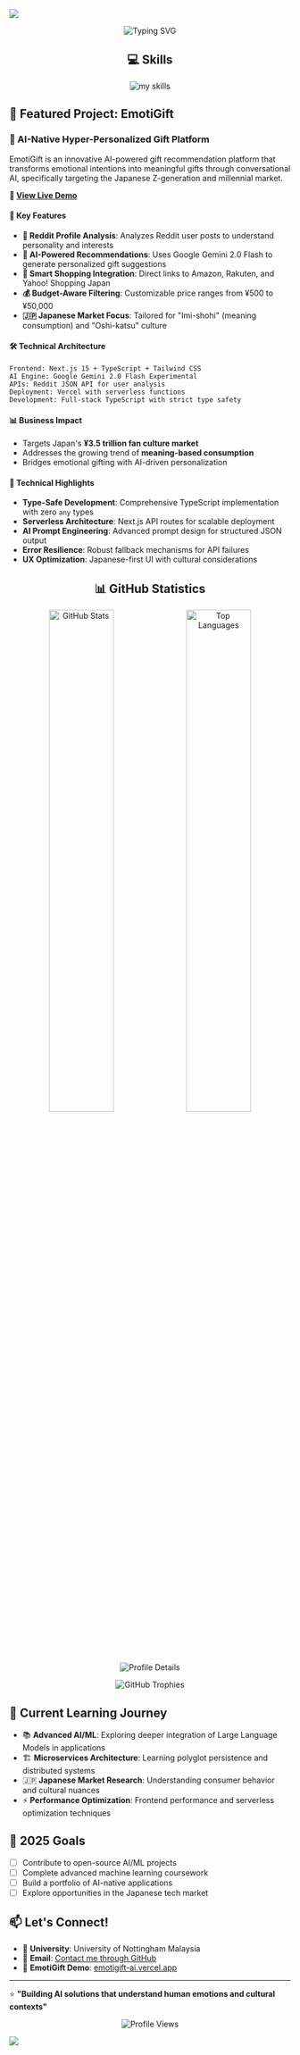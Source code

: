 <!-- Modern Header -->
<img src="https://capsule-render.vercel.app/api?type=waving&color=0:8B5CF6,50:A855F7,100:C084FC&height=200&section=header&text=Hi%20there%20👋&fontSize=65&fontAlign=50&fontAlignY=40&fontColor=ffffff&animation=twinkling" />

<!-- Typing Animation -->
<p align="center">
  <img src="https://readme-typing-svg.herokuapp.com?font=Fira+Code&size=20&duration=3000&pause=1000&color=8B5CF6&center=true&vCenter=true&multiline=true&width=600&height=100&lines=Computer+Science+Student+%40+Nottingham;AI+%7C+ML+%7C+Full-Stack+Development;Building+AI+Solutions+for+Real+World" alt="Typing SVG" />
</p>

<h2 align="center">💻 Skills</h2>
<p align="center">
  <img alt="my skills"
    src="https://skillicons.dev/icons?theme=dark&perline=10&i=py,ts,js,c,java,haskell,php,react,nextjs,tailwind,nodejs,vercel,railway,git,github" />
</p>

## 🌟 Featured Project: EmotiGift

### 🎁 AI-Native Hyper-Personalized Gift Platform

EmotiGift is an innovative AI-powered gift recommendation platform that transforms emotional intentions into meaningful gifts through conversational AI, specifically targeting the Japanese Z-generation and millennial market.

**🔗 [View Live Demo](https://emotigift-ai.vercel.app)**

#### 🚀 Key Features
- **🤖 Reddit Profile Analysis**: Analyzes Reddit user posts to understand personality and interests
- **🎯 AI-Powered Recommendations**: Uses Google Gemini 2.0 Flash to generate personalized gift suggestions
- **🛒 Smart Shopping Integration**: Direct links to Amazon, Rakuten, and Yahoo! Shopping Japan
- **💰 Budget-Aware Filtering**: Customizable price ranges from ¥500 to ¥50,000
- **🇯🇵 Japanese Market Focus**: Tailored for "Imi-shohi" (meaning consumption) and "Oshi-katsu" culture

#### 🛠️ Technical Architecture
```
Frontend: Next.js 15 + TypeScript + Tailwind CSS
AI Engine: Google Gemini 2.0 Flash Experimental
APIs: Reddit JSON API for user analysis
Deployment: Vercel with serverless functions
Development: Full-stack TypeScript with strict type safety
```

#### 📊 Business Impact
- Targets Japan's **¥3.5 trillion fan culture market**
- Addresses the growing trend of **meaning-based consumption**
- Bridges emotional gifting with AI-driven personalization

#### 🔧 Technical Highlights
- **Type-Safe Development**: Comprehensive TypeScript implementation with zero `any` types
- **Serverless Architecture**: Next.js API routes for scalable deployment
- **AI Prompt Engineering**: Advanced prompt design for structured JSON output
- **Error Resilience**: Robust fallback mechanisms for API failures
- **UX Optimization**: Japanese-first UI with cultural considerations

<h2 align="center">📊 GitHub Statistics</h2>

<!-- GitHub Stats Cards -->
<p align="center">
  <img src="https://github-readme-stats.vercel.app/api?username=Pepper161&count_private=true&show_icons=true&include_all_commits=true&theme=gotham&hide_border=true" alt="GitHub Stats" width="48%" />
  <img src="https://github-readme-stats.vercel.app/api/top-langs/?username=Pepper161&theme=gotham&hide_border=true&layout=compact" alt="Top Languages" width="48%" />
</p>

<!-- Profile Summary Cards -->
<p align="center">
  <img src="https://github-profile-summary-cards.vercel.app/api/cards/profile-details?username=Pepper161&theme=gotham" alt="Profile Details" />
</p>

<!-- GitHub Trophies -->
<p align="center">
  <img src="https://github-profile-trophy.vercel.app/?username=Pepper161&theme=gitdimmed&no-frame=true&margin-w=10" alt="GitHub Trophies" />
</p>

## 🌱 Current Learning Journey

- 📚 **Advanced AI/ML**: Exploring deeper integration of Large Language Models in applications
- 🏗️ **Microservices Architecture**: Learning polyglot persistence and distributed systems
- 🇯🇵 **Japanese Market Research**: Understanding consumer behavior and cultural nuances
- ⚡ **Performance Optimization**: Frontend performance and serverless optimization techniques

## 🎯 2025 Goals


- [ ] Contribute to open-source AI/ML projects
- [ ] Complete advanced machine learning coursework
- [ ] Build a portfolio of AI-native applications
- [ ] Explore opportunities in the Japanese tech market

## 📫 Let's Connect!

- 💼 **University**: University of Nottingham Malaysia
- 📧 **Email**: [Contact me through GitHub](https://github.com/Pepper161)
- 🔗 **EmotiGift Demo**: [emotigift-ai.vercel.app](https://emotigift-ai.vercel.app)

---

⭐ **"Building AI solutions that understand human emotions and cultural contexts"**

<p align="center">
  <img src="https://komarev.com/ghpvc/?username=Pepper161&color=8B5CF6&style=flat-square" alt="Profile Views" />
</p>

<!-- Wave Footer -->
<img src="https://capsule-render.vercel.app/api?type=waving&color=0:C084FC,50:A855F7,100:8B5CF6&height=120&section=footer" />